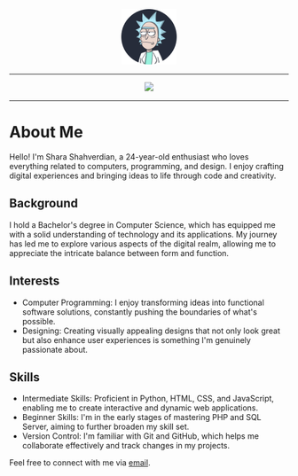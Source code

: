<div align="center"><img src="./img/rick.png"></div>

---

<div align="center" style="width=100"><img src="https://www.codewars.com/users/Shara-Sh/badges/large"><br></div>

---

# About Me

Hello! I'm Shara Shahverdian, a 24-year-old enthusiast who loves everything related to computers, programming, and design. I enjoy crafting digital experiences and bringing ideas to life through code and creativity.

## Background

I hold a Bachelor's degree in Computer Science, which has equipped me with a solid understanding of technology and its applications. My journey has led me to explore various aspects of the digital realm, allowing me to appreciate the intricate balance between form and function.

## Interests

- Computer Programming: I enjoy transforming ideas into functional software solutions, constantly pushing the boundaries of what's possible.
- Designing: Creating visually appealing designs that not only look great but also enhance user experiences is something I'm genuinely passionate about.

## Skills
- Intermediate Skills: Proficient in Python, HTML, CSS, and JavaScript, enabling me to create interactive and dynamic web applications.
- Beginner Skills: I'm in the early stages of mastering PHP and SQL Server, aiming to further broaden my skill set.
- Version Control: I'm familiar with Git and GitHub, which helps me collaborate effectively and track changes in my projects.

Feel free to connect with me via [email](sharashahverdian@gmail.com).
